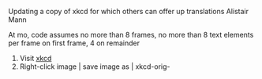 Updating a copy of xkcd for which others can offer up translations
Alistair Mann

At mo, code assumes no more than 8 frames, no more than 8 text elements per frame on first frame, 4 on remainder

 1. Visit [xkcd](https://xkcd.com/)
 2. Right-click image | save image as | xkcd-orig-<title>.png | save
 3. Open GIMP
 4. File | open | xkcd-orig-<title>.png | open
 5. file | save as | xkcd-orig-<title>.xcf | save
 6. print the image
  1. title the image
  2. Record dimensions of image
  3. Hover image on site: is there a title=”” popup? If so, note a fr0001 
  4. label the textual elements (“fr0104” etc)
   1. If some textual elements repeat (“Yes”, “X” etc) then label the first, second and subsequent label with a new lable AND the original. This sign that position changes but the newmark doesn't
  5. ~~label point elements (“speech line”) leaving original lines in this time~~
 1. Title two tables 
  1. textual
   1. one row per textual elements
   2. cols: corner; x,y, w
  2. ~~point elements~~
   1. ~~one row per two points (“pt1, pt2”)~~
   2. ~~Cols: xy->xy~~
 8. Co-ords:
  1. For each textual element
   1. determine where the corner should go (just tl, tr, bl, br for now)
   2. Get pixel co-ords for textual element and point elements
   3. determine max width of bubble
 9. Erase all textual and speech bubble elements
 10. File | save as | xkcd-notext-<title>.xcf
 11. File | export … | export | export
 12. Close gimp
 13. Upload png to imgur and capture img src address
 14. At www.csi18n.com, mkdir -p ~/csi18n/xkcd/<title> //title should use underscore not spaces
  1. cd ~/csi18n/xkcd/<title>
  2. cp ../20141201/index.php . (or whichever is most recent version)
  3. cp ../20141201/index.html .
  4. Edit index.html
   1. search/replace previous title with new
   2. change <img src=”
   3. Change attribution
   4. Change date
   5. Change “prev” link to last xkcd
   6. change divs to handle particular number this day
   7. change textareas to handle particular number this day
   8. comment out unused createDialog_v2s  in xkcdShow()
   9. ~~comment out unused items in xkcdShowLines()~~
   10. Data for xkcdShow() for BT, TL etc, co-ords and widths
   11. Review xkcdShow() font sizes
   12. ~~Data for xkcdShowLines() for speech lines~~
   13. If see-through PNG
    1. Work up each z-index
    2. Add second area map because closer z-index of see through PNG means can't click text behind. A better solution: divide PNG into four around unused center 
   14. hidden image title?
    1. If necc, uncomment hideWhatWasImgTitle
    2. If necc, hideWhatWasImgTitle, showWhatWasImgTitle correct element
    3. Correct image-map via [image maps](http://www.image-maps.com/)
     1. Use the first <area … tag in the html code
   15. in index.php,
    1. search replace old title with new
    2. change container_width to match image width
    3. ~~edit “handle POSTS” to suit~~
    4. edit “check if enough to POST” to suit
    5. ~~edit “perform POSTs”~~
    6. Modify script_uri to suit
    7. edit “check guest params inbound”, ensure sizeof correct!
    8. Edit “reset all the things, if not got expected things “
   16. in ../common_javascript_v2.html (if additional elements needed)
    1. extend if $el … to suit (two loads)
    2. extend handler_fr... to suit 
    3. extend localstorage.setitem to suit
    4. extend d.innerHTML to suit
    5. extend xkcdShow to suit
   17. When dealing with same newmark, different location
    1. Add content to the uncircled/first label
    2. Circled labels should copy
    3. index.html/createDialog_v2 should change 10th arg so newmark matches first in line
    4. index.html comment out textareas for those elements reusing labels
    5. index.php comment out IFs for those elements reusing labels
    6. index.php comment out post_a_new for those elements reusing labels
    7. index.php LEAVE unused elements in allcrids
 15. Tie in this page to any indexing pages:
  1. add as “next” to previous index.html
  2. add to xkcd/index.html
 16. At site: Page should now work, with 404s for text. add English text as available translation:
   1. Make sure your credentials are correct in Globe | username / password -- they default to test05
   1. For each “404”
     1. Click
     2. Offer Another
     3. Add original English
     4. Anonymous
     5. Submit
   2. Make text a bit larger/smaller to suit
 17. Adjust co-ords to suit
